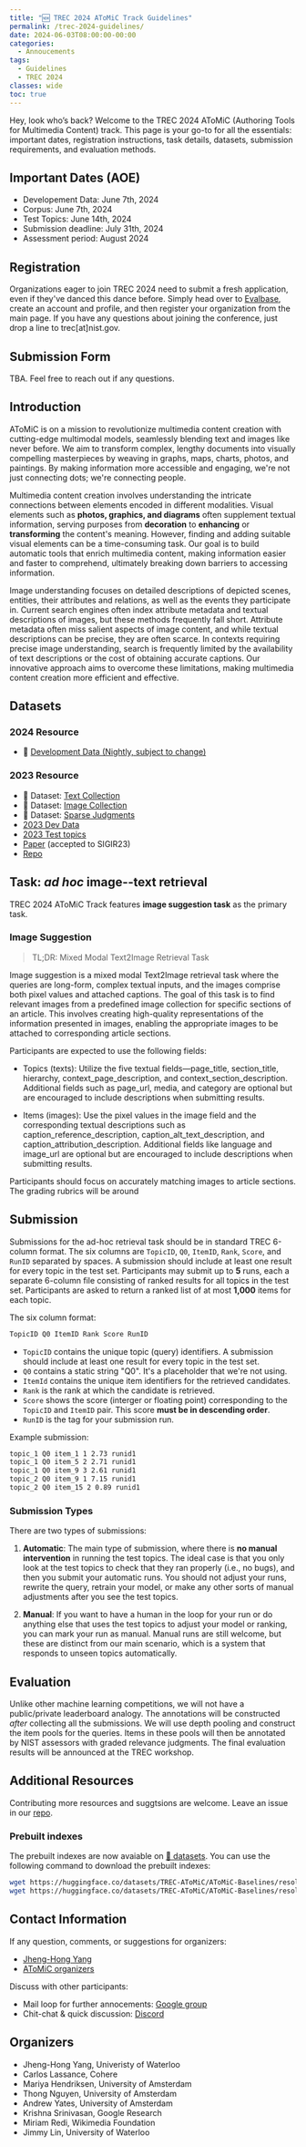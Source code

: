 ```yaml
---
title: "🆕 TREC 2024 AToMiC Track Guidelines"
permalink: /trec-2024-guidelines/
date: 2024-06-03T08:00:00-00:00
categories:
  - Annoucements
tags:
  - Guidelines
  - TREC 2024
classes: wide
toc: true
---
```

Hey, look who’s back?
Welcome to the TREC 2024 AToMiC (Authoring Tools for Multimedia Content) track. This page is your go-to for all the essentials: important dates, registration instructions, task details, datasets, submission requirements, and evaluation methods.

## Important Dates (AOE)

- Developement Data: June 7th, 2024
- Corpus: June 7th, 2024
- Test Topics: June 14th, 2024
- Submission deadline: July 31th, 2024
- Assessment period: August 2024

## Registration

Organizations eager to join TREC 2024 need to submit a fresh application, even if they've danced this dance before. 
Simply head over to [Evalbase](http://ir.nist.gov/evalbase), create an account and profile, and then register your organization from the main page.
If you have any questions about joining the conference, just drop a line to trec[at]nist.gov.

## Submission Form

TBA.
Feel free to reach out if any questions.

## Introduction

AToMiC is on a mission to revolutionize multimedia content creation with cutting-edge multimodal models, seamlessly blending text and images like never before. We aim to transform complex, lengthy documents into visually compelling masterpieces by weaving in graphs, maps, charts, photos, and paintings. By making information more accessible and engaging, we're not just connecting dots; we're connecting people.

Multimedia content creation involves understanding the intricate connections between elements encoded in different modalities. Visual elements such as **photos, graphics, and diagrams** often supplement textual information, serving purposes from **decoration** to **enhancing** or **transforming** the content's meaning. However, finding and adding suitable visual elements can be a time-consuming task. Our goal is to build automatic tools that enrich multimedia content, making information easier and faster to comprehend, ultimately breaking down barriers to accessing information.

Image understanding focuses on detailed descriptions of depicted scenes, entities, their attributes and relations, as well as the events they participate in. Current search engines often index attribute metadata and textual descriptions of images, but these methods frequently fall short. Attribute metadata often miss salient aspects of image content, and while textual descriptions can be precise, they are often scarce. In contexts requiring precise image understanding, search is frequently limited by the availability of text descriptions or the cost of obtaining accurate captions. Our innovative approach aims to overcome these limitations, making multimedia content creation more efficient and effective.

## Datasets

### 2024 Resource

- 🤗 [Development Data (Nightly, subject to change)](TREC-AToMiC/atomic2023-small_text2image)

### 2023 Resource

- 🤗 Dataset: [Text Collection](https://huggingface.co/datasets/TREC-AToMiC/AToMiC-Texts-v0.2.1)
- 🤗 Dataset: [Image Collection](https://huggingface.co/datasets/TREC-AToMiC/AToMiC-Images-v0.2)
- 🤗 Dataset: [Sparse Judgments](https://huggingface.co/datasets/TREC-AToMiC/AToMiC-Qrels-v0.2)
- [2023 Dev Data](/annoucements/dev-queries/)
- [2023 Test topics](/annoucements/test-queries/)
- [Paper](https://arxiv.org/abs/2304.01961) (accepted to SIGIR23)
- [Repo](https://github.com/TREC-AToMiC/AToMiC)

## Task: *ad hoc* image--text retrieval

TREC 2024 AToMiC Track features **image suggestion task** as the primary task.

### Image Suggestion

> TL;DR: Mixed Modal Text2Image Retrieval Task

Image suggestion is a mixed modal Text2Image retrieval task where the queries are long-form, complex textual inputs, and the images comprise both pixel values and attached captions.
The goal of this task is to find relevant images from a predefined image collection for specific sections of an article. This involves creating high-quality representations of the information presented in images, enabling the appropriate images to be attached to corresponding article sections.

Participants are expected to use the following fields:

- Topics (texts): Utilize the five textual fields—page_title, section_title, hierarchy, context_page_description, and context_section_description. Additional fields such as page_url, media, and category are optional but are encouraged to include descriptions when submitting results.

- Items (images): Use the pixel values in the image field and the corresponding textual descriptions such as caption_reference_description, caption_alt_text_description, and caption_attribution_description. Additional fields like language and image_url are optional but are encouraged to include descriptions when submitting results.

Participants should focus on accurately matching images to article sections.
The grading rubrics will be around

## Submission

Submissions for the ad-hoc retrieval task should be in standard TREC 6-column format.
The six columns are `TopicID`, `Q0`, `ItemID`, `Rank`, `Score`, and `RunID` separated by spaces.
A submission should include at least one result for every topic in the test set.
Participants may submit up to **5** runs, each a separate 6-column file consisting of ranked results for all topics in the test set.
Participants are asked to return a ranked list of at most **1,000** items for each topic.

The six column format:

```bash
TopicID Q0 ItemID Rank Score RunID
```

- `TopicID` contains the unique topic (query) identifiers. A submission should include at least one result for every topic in the test set.
- `Q0` contains a static string "Q0". It's a placeholder that we're not using.
- `ItemId` contains the unique item identifiers for the retrieved candidates.
- `Rank` is the rank at which the candidate is retrieved.
- `Score` shows the score (interger or floating point) corresponding to the `TopicID` and `ItemID` pair. This score **must be in descending order**.
- `RunID` is the tag for your submission run.

Example submission:

```bash
topic_1 Q0 item_1 1 2.73 runid1
topic_1 Q0 item_5 2 2.71 runid1
topic_1 Q0 item_9 3 2.61 runid1
topic_2 Q0 item_9 1 7.15 runid1
topic_2 Q0 item_15 2 0.89 runid1
```

### Submission Types

There are two types of submissions:

1. **Automatic**:
The main type of submission, where there is **no manual intervention** in running the test topics. 
The ideal case is that you only look at the test topics to check that they ran properly (i.e., no bugs), and then you submit your automatic runs.
You should not adjust your runs, rewrite the query, retrain your model, or make any other sorts of manual adjustments after you see the test topics.

2. **Manual**:
If you want to have a human in the loop for your run or do anything else that uses the test topics to adjust your model or ranking, you can mark your run as manual.
Manual runs are still welcome, but these are distinct from our main scenario, which is a system that responds to unseen topics automatically.

## Evaluation

Unlike other machine learning competitions, we will not have a public/private leaderboard analogy.
The annotations will be constructed *after* collecting all the submissions.
We will use depth pooling and construct the item pools for the queries.
Items in these pools will then be annotated by NIST assessors with graded relevance judgments.
The final evaluation results will be announced at the TREC workshop.

## Additional Resources

Contributing more resources and suggtsions are welcome.
Leave an issue in our [repo](https://github.com/TREC-AToMiC/AToMiC).

### Prebuilt indexes

The prebuilt indexes are now avaiable on [🤗 datasets](https://huggingface.co/datasets/TREC-AToMiC/AToMiC-Baselines).
You can use the following command to download the prebuilt indexes:

```bash
wget https://huggingface.co/datasets/TREC-AToMiC/AToMiC-Baselines/resolve/main/indexes/ViT-L-14.laion2b_s32b_b82k.image.faiss.flat.tar.gz
wget https://huggingface.co/datasets/TREC-AToMiC/AToMiC-Baselines/resolve/main/indexes/ViT-L-14.laion2b_s32b_b82k.text.faiss.flat.tar.gz
```

## Contact Information

If any question, comments, or suggestions for organizers:

- [Jheng-Hong Yang](mailto:jheng-hong.yang@uwaterloo.ca)
- [AToMiC organizers](mailto:trec-atomic-organizers@googlegroups.com)

Discuss with other participants:

- Mail loop for further annocements: [Google group](https://groups.google.com/g/atomic-participants)
- Chit-chat & quick discussion: [Discord](https://discord.gg/pgDMArnGAH)

## Organizers

- Jheng-Hong Yang, Univeristy of Waterloo
- Carlos Lassance, Cohere
- Mariya Hendriksen, University of Amsterdam
- Thong Nguyen, University of Amsterdam
- Andrew Yates, University of Amsterdam
- Krishna Srinivasan, Google Research
- Miriam Redi, Wikimedia Foundation
- Jimmy Lin, University of Waterloo